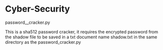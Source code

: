 # Cyber-Security


password__cracker.py

This is a sha512 password cracker, it requires the encrypted password from the shadow file to be saved in a txt document name shadow.txt in the same directory as the password_cracker.py

